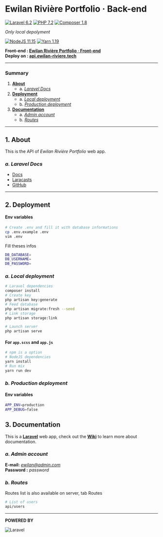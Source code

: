 # **Ewilan Rivière Portfolio · Back-end**

[![Laravel 6.2](https://img.shields.io/badge/Laravel-6.2-red)](https://laravel.com)
[![PHP 7.2](https://img.shields.io/badge/PHP-7.2-blue)](https://www.php.net)
[![Composer 1.8](https://img.shields.io/badge/Composer-1.8-green)](https://getcomposer.org)

*Only local depolyment*

[![NodeJS 11.15](https://img.shields.io/badge/NodeJS-11.15-green)](https://nodejs.org/en)
[![Yarn 1.19](https://img.shields.io/badge/Yarn-1.19-blue)](https://nodejs.org/en)  

**Front-end : [Ewilan Rivière Portfolio · Front-end](https://github.com/ewilan-riviere/ewilan-riviere-portfolio-front)**  
**Deploy on : [api.ewilan-riviere.tech](http://api.ewilan-riviere.tech)**

---

### **Summary**

1. [**About**](#1-about)
    * a. [*Laravel Docs*](#a-laravel-docs)
2. [**Deployment**](#2-deployment)
    * a. [*Local deployment*](#a-local-deployment)
    * b. [*Production deployment*](#b-production-deployment)
3. [**Documentation**](#3-documentation)
    * a. [*Admin account*](#a-admin-account)
    * b. [*Routes*](#b-routes)

---

## **1. About**

This is the API of *Ewilan Rivière Portfolio* web app.

### ***a. Laravel Docs***
- [Docs](https://laravel.com/docs/6.x)
- [Laracasts](https://laracasts.com)
- [GitHub](https://github.com/laravel/laravel)

---

## **2. Deployment**

#### Env variables
```bash
# Create .env and fill it with database informations
cp .env.example .env
vim .env
```
Fill theses infos
```bash
DB_DATABASE=
DB_USERNAME=
DB_PASSWORD=
```

### ***a. Local deployment***
```bash
# Laravel dependencies
composer install
# Create key
php artisan key:generate
# Feed database
php artisan migrate:fresh --seed
# Link storage
php artisan storage:link

# Launch server
php artisan serve
```
#### For `app.scss` and `app.js`
```bash
# npm is a option
# NodeJS dependencies
yarn install
# Run mix
yarn run dev
```

### ***b. Production deployment***

#### Env variables
```bash
APP_ENV=production
APP_DEBUG=false
```

## **3. Documentation**

This is a [**Laravel**](https://laravel.com/) web app, check out the [**Wiki**](#https://github.com/ewilan-riviere/ewilan-riviere-portfolio-back/wiki) to learn more about documentation.

### ***a. Admin account***
**E-mail:** *ewilan@admin.com*  
**Password :** *password*

### ***b. Routes***

Routes list is also available on server, tab Routes
```bash
# List of users
api/users
```

---

**POWERED BY**  

![Laravel](public/images/logos/logo-laravel-title.png)